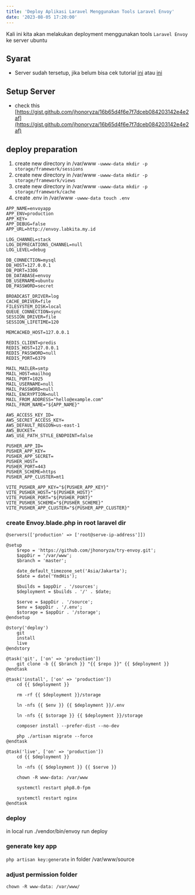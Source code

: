 ```yaml
---
title: 'Deploy Aplikasi Laravel Menggunakan Tools Laravel Envoy'
date: '2023-08-05 17:20:00'
---
```


Kali ini kita akan melakukan deployment menggunakan tools `Laravel Envoy` ke server ubuntu

## Syarat
- Server sudah tersetup, jika belum bisa cek tutorial [ini](./ansible-setup-ubuntu-20-04) atau [ini](./setup-ubuntu-20-04)

## Setup Server
- check this [https://gist.github.com/jhonoryza/16b65d4f6e7f7dceb084203142e4e2af](https://gist.github.com/jhonoryza/16b65d4f6e7f7dceb084203142e4e2af)

## deploy preparation
1. create new directory in /var/www `-uwww-data mkdir -p storage/framework/sessions`
2. create new directory in /var/www `-uwww-data mkdir -p storage/framework/views`
3. create new directory in /var/www `-uwww-data mkdir -p storage/framework/cache`
4. create .env in /var/www `-uwww-data touch .env`
```
APP_NAME=envoyapp
APP_ENV=production
APP_KEY=
APP_DEBUG=false
APP_URL=http://envoy.labkita.my.id

LOG_CHANNEL=stack
LOG_DEPRECATIONS_CHANNEL=null
LOG_LEVEL=debug

DB_CONNECTION=mysql
DB_HOST=127.0.0.1
DB_PORT=3306
DB_DATABASE=envoy
DB_USERNAME=ubuntu
DB_PASSWORD=secret

BROADCAST_DRIVER=log
CACHE_DRIVER=file
FILESYSTEM_DISK=local
QUEUE_CONNECTION=sync
SESSION_DRIVER=file
SESSION_LIFETIME=120

MEMCACHED_HOST=127.0.0.1

REDIS_CLIENT=predis
REDIS_HOST=127.0.0.1
REDIS_PASSWORD=null
REDIS_PORT=6379

MAIL_MAILER=smtp
MAIL_HOST=mailhog
MAIL_PORT=1025
MAIL_USERNAME=null
MAIL_PASSWORD=null
MAIL_ENCRYPTION=null
MAIL_FROM_ADDRESS="hello@example.com"
MAIL_FROM_NAME="${APP_NAME}"

AWS_ACCESS_KEY_ID=
AWS_SECRET_ACCESS_KEY=
AWS_DEFAULT_REGION=us-east-1
AWS_BUCKET=
AWS_USE_PATH_STYLE_ENDPOINT=false

PUSHER_APP_ID=
PUSHER_APP_KEY=
PUSHER_APP_SECRET=
PUSHER_HOST=
PUSHER_PORT=443
PUSHER_SCHEME=https
PUSHER_APP_CLUSTER=mt1

VITE_PUSHER_APP_KEY="${PUSHER_APP_KEY}"
VITE_PUSHER_HOST="${PUSHER_HOST}"
VITE_PUSHER_PORT="${PUSHER_PORT}"
VITE_PUSHER_SCHEME="${PUSHER_SCHEME}"
VITE_PUSHER_APP_CLUSTER="${PUSHER_APP_CLUSTER}"
```

### create Envoy.blade.php in root laravel dir
```
@servers(['production' => ['root@serve-ip-address']])
 
@setup
    $repo = 'https://github.com/jhonoryza/try-envoy.git';
    $appDir = '/var/www';
    $branch = 'master';

    date_default_timezone_set('Asia/Jakarta');
    $date = date('YmdHis');

    $builds = $appDir . '/sources';
    $deployment = $builds . '/' . $date;

    $serve = $appDir . '/source';
    $env = $appDir . '/.env';
    $storage = $appDir . '/storage';
@endsetup

@story('deploy')
    git
    install
    live
@endstory

@task('git', ['on' => 'production'])
    git clone -b {{ $branch }} "{{ $repo }}" {{ $deployment }}
@endtask

@task('install', ['on' => 'production'])
    cd {{ $deployment }}

    rm -rf {{ $deployment }}/storage
    
    ln -nfs {{ $env }} {{ $deployment }}/.env
    
    ln -nfs {{ $storage }} {{ $deployment }}/storage

    composer install --prefer-dist --no-dev
    
    php ./artisan migrate --force
@endtask

@task('live', ['on' => 'production'])
    cd {{ $deployment }}
    
    ln -nfs {{ $deployment }} {{ $serve }}
    
    chown -R www-data: /var/www

    systemctl restart php8.0-fpm

    systemctl restart nginx
@endtask
```

### deploy
in local run ./vendor/bin/envoy run deploy

### generate key app
`php artisan key:generate` in folder /var/www/source

### adjust permission folder
`chown -R www-data: /var/www/`
